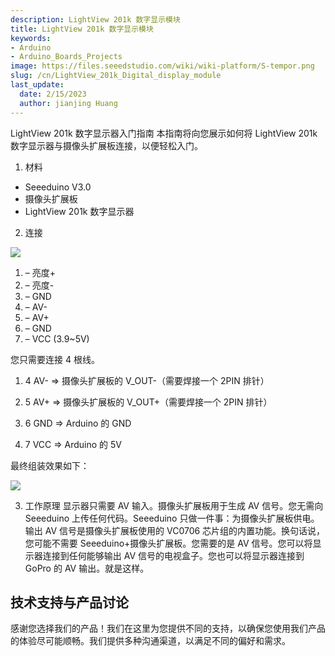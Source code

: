 ```yaml
---
description: LightView 201k 数字显示模块
title: LightView 201k 数字显示模块
keywords:
- Arduino
- Arduino_Boards_Projects
image: https://files.seeedstudio.com/wiki/wiki-platform/S-tempor.png
slug: /cn/LightView_201k_Digital_display_module
last_update:
  date: 2/15/2023
  author: jianjing Huang
---
```

<!-- ---
name: LightView 201k Digital display module
category: Tutorial
bzurl:
oldwikiname: LightView 201k Digital display module
prodimagename:
surveyurl: https://www.research.net/r/LightView_201k_Digital_display_module
sku:
--- -->

LightView 201k 数字显示器入门指南
本指南将向您展示如何将 LightView 201k 数字显示器与摄像头扩展板连接，以便轻松入门。

1. 材料

- Seeeduino V3.0
- 摄像头扩展板
- LightView 201k 数字显示器

2. 连接

![](https://files.seeedstudio.com/wiki/LightView_201k_Digital_display_module/img/Lightviewdisplay.png)

1. – 亮度+
2. – 亮度-
3. – GND
4. – AV-
5. – AV+
6. – GND
7. – VCC (3.9~5V)

您只需要连接 4 根线。

1. 4 AV- =&gt; 摄像头扩展板的 V_OUT-（需要焊接一个 2PIN 排针）

2. 5 AV+ =&gt; 摄像头扩展板的 V_OUT+（需要焊接一个 2PIN 排针）

3. 6 GND =&gt; Arduino 的 GND

4. 7 VCC =&gt; Arduino 的 5V

最终组装效果如下：

![](https://files.seeedstudio.com/wiki/LightView_201k_Digital_display_module/img/图片2.jpg)

3. 工作原理
显示器只需要 AV 输入。摄像头扩展板用于生成 AV 信号。您无需向 Seeeduino 上传任何代码。Seeeduino 只做一件事：为摄像头扩展板供电。输出 AV 信号是摄像头扩展板使用的 VC0706 芯片组的内置功能。换句话说，您可能不需要 Seeeduino+摄像头扩展板。您需要的是 AV 信号。您可以将显示器连接到任何能够输出 AV 信号的电视盒子。您也可以将显示器连接到 GoPro 的 AV 输出。就是这样。

## 技术支持与产品讨论

感谢您选择我们的产品！我们在这里为您提供不同的支持，以确保您使用我们产品的体验尽可能顺畅。我们提供多种沟通渠道，以满足不同的偏好和需求。

<div class="button_tech_support_container">
<a href="https://forum.seeedstudio.com/" class="button_forum"></a> 
<a href="https://www.seeedstudio.com/contacts" class="button_email"></a>
</div>

<div class="button_tech_support_container">
<a href="https://discord.gg/eWkprNDMU7" class="button_discord"></a> 
<a href="https://github.com/Seeed-Studio/wiki-documents/discussions/69" class="button_discussion"></a>
</div>